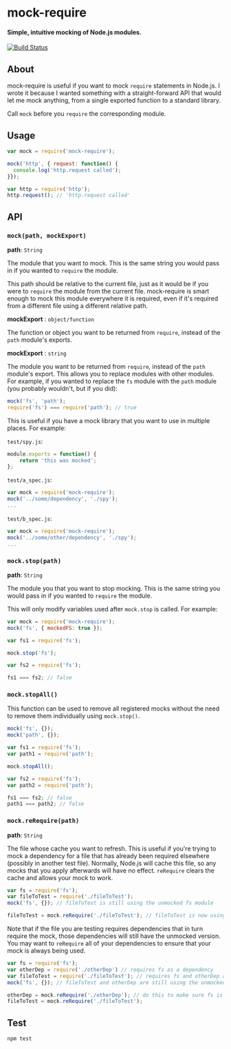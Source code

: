 # mock-require

#### Simple, intuitive mocking of Node.js modules.

[![Build Status](https://travis-ci.org/boblauer/mock-require.svg)](https://travis-ci.org/boblauer/mock-require)

## About

mock-require is useful if you want to mock `require` statements in Node.js.  I wrote it because I wanted something with a straight-forward API that would let me mock anything, from a single exported function to a standard library.

Call `mock` before you `require` the corresponding module.

## Usage

```javascript
var mock = require('mock-require');

mock('http', { request: function() {
  console.log('http.request called');
}});

var http = require('http');
http.request(); // 'http.request called'
```

## API

### `mock(path, mockExport)`

__path__: `String`

The module that you want to mock.  This is the same string you would pass in if you wanted to `require` the module.

This path should be relative to the current file, just as it would be if you were to `require` the module from the current file.  mock-require is smart enough to mock this module everywhere it is required, even if it's required from a different file using a different relative path.

__mockExport__ : `object/function`

The function or object you want to be returned from `require`, instead of the `path` module's exports.

__mockExport__ : `string`

The module you want to be returned from `require`, instead of the `path` module's export.  This allows you to replace modules with other modules.  For example, if you wanted to replace the `fs` module with the `path` module (you probably wouldn't, but if you did):

```javascript
mock('fs', 'path');
require('fs') === require('path'); // true
```
This is useful if you have a mock library that you want to use in multiple places.  For example:

`test/spy.js`:
```javascript
module.exports = function() {
    return 'this was mocked';
};
```

`test/a_spec.js`:
```javascript
var mock = require('mock-require');
mock('../some/dependency', './spy');
...
```

`test/b_spec.js`:
```javascript
var mock = require('mock-require');
mock('../some/other/dependency', './spy');
...
```

### `mock.stop(path)`

__path__: `String`

The module you that you want to stop mocking.  This is the same string you would pass in if you wanted to `require` the module.

This will only modify variables used after `mock.stop` is called.  For example:

```javascript
var mock = require('mock-require');
mock('fs', { mockedFS: true });

var fs1 = require('fs');

mock.stop('fs');

var fs2 = require('fs');

fs1 === fs2; // false
```

### `mock.stopAll()`

This function can be used to remove all registered mocks without the need to remove them individually using `mock.stop()`.

```javascript
mock('fs', {});
mock('path', {});

var fs1 = require('fs');
var path1 = require('path');

mock.stopAll();

var fs2 = require('fs');
var path2 = require('path');

fs1 === fs2; // false
path1 === path2; // false
```

### `mock.reRequire(path)`

__path__: `String`

The file whose cache you want to refresh. This is useful if you're trying to mock a dependency for a file that has already been required elsewhere (possibly in another test file). Normally, Node.js will cache this file, so any mocks that you apply afterwards will have no effect. `reRequire` clears the cache and allows your mock to work.

```javascript
var fs = require('fs');
var fileToTest = require('./fileToTest');
mock('fs', {}); // fileToTest is still using the unmocked fs module

fileToTest = mock.reRequire('./fileToTest'); // fileToTest is now using your mock
```

Note that if the file you are testing requires dependencies that in turn require the mock, those dependencies will still have the unmocked version. You may want to `reRequire` all of your dependencies to ensure that your mock is always being used.

```javascript
var fs = require('fs');
var otherDep = require('./otherDep') // requires fs as a dependency
var fileToTest = require('./fileToTest'); // requires fs and otherDep as a dependency
mock('fs', {}); // fileToTest and otherDep are still using the unmocked fs module

otherDep = mock.reRequire('./otherDep'); // do this to make sure fs is being mocked consistently
fileToTest = mock.reRequire('./fileToTest');
```

## Test

```
npm test
```
